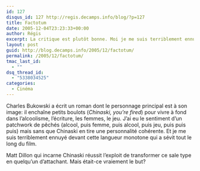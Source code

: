 ```yaml
---
id: 127
disqus_id: 127 http://regis.decamps.info/blog/?p=127
title: Factotum
date: 2005-12-04T23:23:33+00:00
author: Régis
excerpt: La critique est plutôt bonne. Moi je me suis terriblement ennuyé.
layout: post
guid: http://blog.decamps.info/2005/12/factotum/
permalink: /2005/12/factotum/
tmac_last_id:
  - ""
dsq_thread_id:
  - "5338034525"
categories:
  - Cinéma
---
```

Charles Bukowski a écrit un roman dont le personnage principal est à son image: il enchaîne petits boulots (_Chinaski, you’re fired_) pour vivre à fond dans l’alcoolisme, l’écriture, les femmes, le jeu. J’ai eu le sentiment d’un patchwork de pêchés (alcool, puis femme, puis alcool, puis jeu, puis puis puis) mais sans que Chinaski en tire une personnalité cohérente. Et je me suis terriblement ennuyé devant cette langueur monotone qui a sévit tout le long du film.

Matt Dillon qui incarne Chinaski réussit l’exploit de transformer ce sale type en quelqu’un d’attachant. Mais était-ce vraiement le but?
